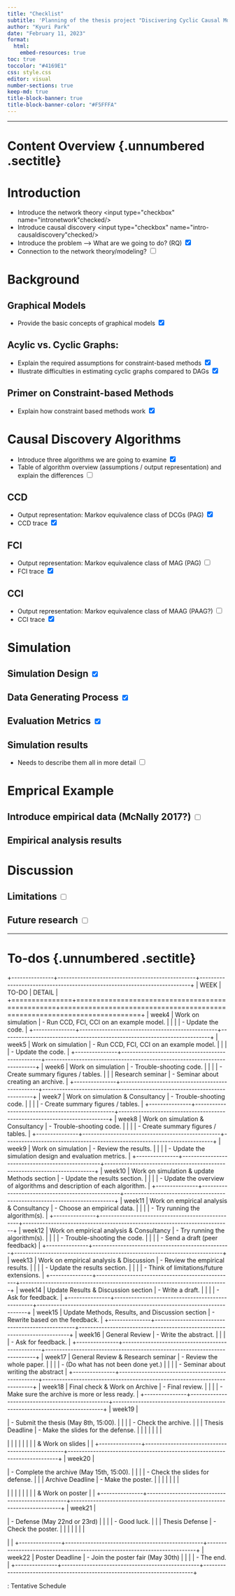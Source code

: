 ```yaml
---
title: "Checklist"
subtitle: 'Planning of the thesis project "Discivering Cyclic Causal Models in Psychological Research"'
author: "Kyuri Park"
date: "February 11, 2023"
format: 
  html:
    embed-resources: true
toc: true
toccolor: "#4169E1"
css: style.css
editor: visual
number-sections: true
keep-md: true
title-block-banner: true
title-block-banner-color: "#F5FFFA"
---
```




<hr>

# Content Overview {.unnumbered .sectitle}

# Introduction

-   Introduce the network theory <input type="checkbox" name="intronetwork"checked/>
-   Introduce causal discovery <input type="checkbox" name="intro-causaldiscovery"checked/>
-   Introduce the problem --\> What are we going to do? (RQ) <input type="checkbox" name="introprobs" checked/>
-   Connection to the network theory/modeling? <input type="checkbox"/>

# Background

## Graphical Models

-   Provide the basic concepts of graphical models <input type="checkbox" name="intro-graph" checked/>

## Acylic vs. Cyclic Graphs:

-   Explain the required assumptions for constraint-based methods <input type="checkbox" name="intro-assump" checked/>
-   Illustrate difficulties in estimating cyclic graphs compared to DAGs <input type="checkbox" name="cycleprob" checked/>

## Primer on Constraint-based Methods

-   Explain how constraint based methods work <input type="checkbox" name="primer" checked/>

# Causal Discovery Algorithms

-   Introduce three algorithms we are going to examine <input type="checkbox" name="intro-algo" checked/>
-   Table of algorithm overview (assumptions / output representation) and explain the differences <input type="checkbox" name="overview-algo"/>

## CCD

-   Output representation: Markov equivalence class of DCGs (PAG) <input type="checkbox" name="ccdoutput" checked/>
-   CCD trace <input type="checkbox" name="ccdtrace" checked/>

## FCI

-   Output representation: Markov equivalence class of MAG (PAG) <input type="checkbox" name="fcioutput"/>
-   FCI trace <input type="checkbox" name="fcitrace" checked/>

## CCI

-   Output representation: Markov equivalence class of MAAG (PAAG?) <input type="checkbox" name="ccioutput"/>
-   CCI trace <input type="checkbox" name="ccitrace" checked/>

# Simulation

## Simulation Design <input type="checkbox" name="simdesign" checked/>
## Data Generating Process <input type="checkbox" name="datageneration" checked/>
## Evaluation Metrics <input type="checkbox" name="evalmetrics" checked/>
## Simulation results
-   Needs to describe them all in more detail <input type="checkbox"/>


# Emprical Example
##   Introduce empirical data (McNally 2017?) <input type="checkbox" name="mcnally"/>
## Empirical analysis results


# Discussion

## Limitations <input type="checkbox" name="limitations"/>

## Future research <input type="checkbox" name="future"/>

<hr>

# To-dos {.unnumbered .sectitle}

+---------------+-------------------------------------------------+--------------------------------------------------------------------------+
| WEEK          | TO-DO                                           | DETAIL                                                                   |
+===============+=================================================+==========================================================================+
| week4         | Work on simulation                              | -   Run CCD, FCI, CCI on an example model.                               |
|               |                                                 | -   Update the code.                                                     |
+---------------+-------------------------------------------------+--------------------------------------------------------------------------+
| week5         | Work on simulation                              | -   Run CCD, FCI, CCI on an example model.                               |
|               |                                                 | -   Update the code.                                                     |
+---------------+-------------------------------------------------+--------------------------------------------------------------------------+
| week6         | Work on simulation                              | -   Trouble-shooting code.                                               |
|               |                                                 | -   Create summary figures / tables.                                     |
|               | Research seminar                                | -   Seminar about creating an archive.                                   |
+---------------+-------------------------------------------------+--------------------------------------------------------------------------+
| week7         | Work on simulation & Consultancy                | -   Trouble-shooting code.                                               |
|               |                                                 | -   Create summary figures / tables.                                     |
+---------------+-------------------------------------------------+--------------------------------------------------------------------------+
| week8         | Work on simulation & Consultancy                | -   Trouble-shooting code.                                               |
|               |                                                 | -   Create summary figures / tables.                                     |
+---------------+-------------------------------------------------+--------------------------------------------------------------------------+
| week9         | Work on simulation                              | -   Review the results.                                                  |
|               |                                                 | -   Update the simulation design and evaluation metrics.                 |
+---------------+-------------------------------------------------+--------------------------------------------------------------------------+
| week10        | Work on simulation & update Methods section     | -   Update the results section.                                          |
|               |                                                 | -   Update the overview of algorithms and description of each algorithm. |
+---------------+-------------------------------------------------+--------------------------------------------------------------------------+
| week11        | Work on empirical analysis & Consultancy        | -   Choose an empirical data.                                            |
|               |                                                 | -   Try running the algorithm(s).                                        |
+---------------+-------------------------------------------------+--------------------------------------------------------------------------+
| week12        | Work on empirical analysis & Consultancy        | -   Try running the algorithm(s).                                        |
|               |                                                 | -   Trouble-shooting the code.                                           |
|               |                                                 | -   Send a draft (peer feedback)                                         |
+---------------+-------------------------------------------------+--------------------------------------------------------------------------+
| week13        | Work on empirical analysis & Discussion         | -   Review the empirical results.                                        |
|               |                                                 | -   Update the results section.                                          |
|               |                                                 | -   Think of limitations/future extensions.                              |
+---------------+-------------------------------------------------+--------------------------------------------------------------------------+
| week14        | Update Results & Discussion section             | -   Write a draft.                                                       |
|               |                                                 | -   Ask for feedback.                                                    |
+---------------+-------------------------------------------------+--------------------------------------------------------------------------+
| week15        | Update Methods, Results, and Discussion section | -   Rewrite based on the feedback.                                       |
+---------------+-------------------------------------------------+--------------------------------------------------------------------------+
| week16        | General Review                                  | -   Write the abstract.                                                  |
|               |                                                 | -   Ask for feedback.                                                    |
+---------------+-------------------------------------------------+--------------------------------------------------------------------------+
| week17        | General Review & Research seminar               | -   Review the whole paper.                                              |
|               |                                                 | -   (Do what has not been done yet.)                                     |
|               |                                                 | -   Seminar about writing the abstract                                   |
+---------------+-------------------------------------------------+--------------------------------------------------------------------------+
| week18        | Final check & Work on Archive                   | -   Final review.                                                        |
|               |                                                 | -   Make sure the archive is more or less ready.                         |
+---------------+-------------------------------------------------+--------------------------------------------------------------------------+
| week19        | <p class="r">                                   | -   Submit the thesis (May 8th, 15:00).                                  |
|               |                                                 | -   Check the archive.                                                   |
|               | Thesis Deadline                                 | -   Make the slides for the defense.                                     |
|               |                                                 |                                                                          |
|               | </p>                                            |                                                                          |
|               |                                                 |                                                                          |
|               | & Work on slides                                |                                                                          |
+---------------+-------------------------------------------------+--------------------------------------------------------------------------+
| week20        | <p class="r">                                   | -   Complete the archive (May 15th, 15:00).                              |
|               |                                                 | -   Check the slides for defense.                                        |
|               | Archive Deadline                                | -   Make the poster.                                                     |
|               |                                                 |                                                                          |
|               | </p>                                            |                                                                          |
|               |                                                 |                                                                          |
|               | & Work on poster                                |                                                                          |
+---------------+-------------------------------------------------+--------------------------------------------------------------------------+
| week21        | <p class="r">                                   | -   Defense (May 22nd or 23rd)                                           |
|               |                                                 | -   Good luck.                                                           |
|               | Thesis Defense                                  | -   Check the poster.                                                    |
|               |                                                 |                                                                          |
|               | </p>                                            |                                                                          |
+---------------+-------------------------------------------------+--------------------------------------------------------------------------+
| week22        | Poster Deadline                                 | -   Join the poster fair (May 30th)                                      |
|               |                                                 | -   The end.                                                             |
+---------------+-------------------------------------------------+--------------------------------------------------------------------------+

: Tentative Schedule
